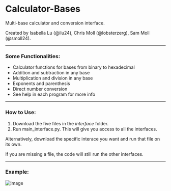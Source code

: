 # Calculator-Bases
Multi-base calculator and conversion interface.

Created by Isabella Lu (@ilu24), Chris Moll (@lobsterzerg), Sam Moll (@smoll24).

---
### Some Functionalities:
- Calculator functions for bases from binary to hexadecimal
- Addition and subtraction in any base
- Multiplication and division in any base
- Exponents and parenthesis
- Direct number conversion
- See help in each program for more info
---
### How to Use:
1) Download the five files in the *interface* folder.
2) Run main_interface.py.
This will give you access to all the interfaces.

Alternatively, download the specific interace you want and run that file on its own.

If you are missing a file, the code will still run the other interfaces.

---
### Example:
![image](https://user-images.githubusercontent.com/115204665/226491693-ea57e4d4-8996-42ab-8827-9e5ac81206b7.png)
